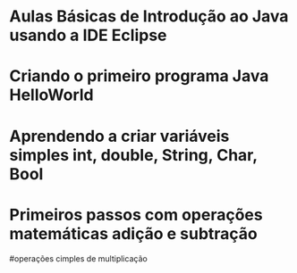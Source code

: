# Aulas Básicas de Introdução ao Java usando a IDE Eclipse

# Criando o primeiro programa Java HelloWorld

# Aprendendo a criar variáveis simples int, double, String, Char, Bool

# Primeiros passos com operações matemáticas adição e subtração

#operações cimples de multiplicação